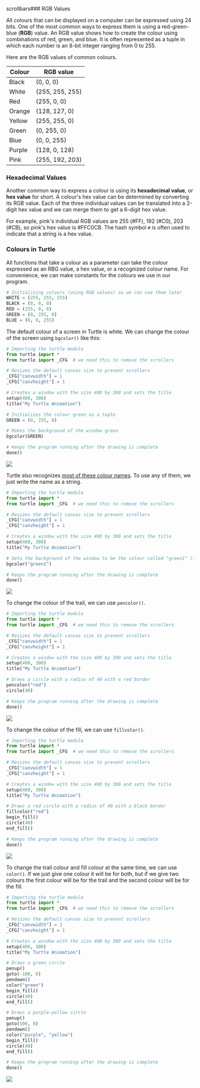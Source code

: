 scrollbars### RGB Values

All colours that can be displayed on a computer can be expressed using 24 bits. One of the most common ways to express them is using a red-green-blue (**RGB**) value. An RGB value shows how to create the colour using combinations of red, green, and blue. It is often represented as a tuple in which each number is an 8-bit integer ranging from 0 to 255.

Here are the RGB values of common colours.

| Colour | RGB value       |
| ------ | --------------- |
| Black  | (0, 0, 0)       |
| White  | (255, 255, 255) |
| Red    | (255, 0, 0)     |
| Orange | (128, 127, 0)   |
| Yellow | (255, 255, 0)   |
| Green  | (0, 255, 0)     |
| Blue   | (0, 0, 255)     |
| Purple | (128, 0, 128)   |
| Pink   | (255, 192, 203) |

### Hexadecimal Values

Another common way to express a colour is using its **hexadecimal value**, or **hex value** for short. A colour's hex value can be determined by converting its RGB value. Each of the three individual values can be translated into a 2-digit hex value and we can merge them to get a 6-digit hex value. 

For example, pink's individual RGB values are 255 (#FF), 192 (#C0), 203 (#CB), so pink's hex value is #FFC0CB. The hash symbol `#` is often used to indicate that a string is a hex value.

### Colours in Turtle

All functions that take a colour as a parameter can take the colour expressed as an RBG value, a hex value, or a recognized colour name. For convenience, we can make constants for the colours we use in our program.

```python
# Initializing colours (using RGB values) so we can use them later
WHITE = (255, 255, 255)
BLACK = (0, 0, 0)
RED = (255, 0, 0)
GREEN = (0, 255, 0)
BLUE = (0, 0, 255)
```

The default colour of a screen in Turtle is white. We can change the colour of the screen using `bgcolor()` like this:

```python
# Importing the turtle module
from turtle import *
from turtle import _CFG  # we need this to remove the scrollers

# Resizes the default canvas size to prevent scrollers
_CFG["canvwidth"] = 1 
_CFG["canvheight"] = 1

# Creates a window with the size 400 by 300 and sets the title
setup(400, 300)
title("My Turtle Animation")

# Initializes the colour green as a tuple
GREEN = (0, 255, 0)

# Makes the background of the window green
bgcolor(GREEN)

# Keeps the program running after the drawing is complete
done()
```

![](../Images/Turtle_Screen_Colour.png)

Turtle also recognizes [most of these colour names](https://www.tcl.tk/man/tcl/TkCmd/colors.html). To use any of them, we just write the name as a string.

```python
# Importing the turtle module
from turtle import *
from turtle import _CFG  # we need this to remove the scrollers

# Resizes the default canvas size to prevent scrollers
_CFG["canvwidth"] = 1 
_CFG["canvheight"] = 1

# Creates a window with the size 400 by 300 and sets the title
setup(400, 300)
title("My Turtle Animation")

# Sets the background of the window to be the colour called "green1" (from the list of recognized colour names)
bgcolor("green1")

# Keeps the program running after the drawing is complete
done()
```

![](../Images/Turtle_Screen_Colour.png)

To change the colour of the trail, we can use `pencolor()`.

```python
# Importing the turtle module
from turtle import *
from turtle import _CFG  # we need this to remove the scrollers

# Resizes the default canvas size to prevent scrollers
_CFG["canvwidth"] = 1 
_CFG["canvheight"] = 1

# Creates a window with the size 400 by 300 and sets the title
setup(400, 300)
title("My Turtle Animation")

# Draws a circle with a radius of 40 with a red border
pencolor("red")
circle(40)

# Keeps the program running after the drawing is complete
done()
```

![](../Images/Turtle_Colour_1.png)

To change the colour of the fill, we can use `fillcolor()`.


```python
# Importing the turtle module
from turtle import *
from turtle import _CFG  # we need this to remove the scrollers

# Resizes the default canvas size to prevent scrollers
_CFG["canvwidth"] = 1 
_CFG["canvheight"] = 1

# Creates a window with the size 400 by 300 and sets the title
setup(400, 300)
title("My Turtle Animation")

# Draws a red circle with a radius of 40 with a black border
fillcolor("red")
begin_fill()
circle(40)
end_fill()

# Keeps the program running after the drawing is complete
done()
```

![](../Images/Turtle_Colour_2.png)

To change the trail colour and fill colour at the same time, we can use `color()`. If we just give one colour it will be for both, but if we give two colours the first colour will be for the trail and the second colour will be for the fill.

```python
# Importing the turtle module
from turtle import *
from turtle import _CFG  # we need this to remove the scrollers

# Resizes the default canvas size to prevent scrollers
_CFG["canvwidth"] = 1 
_CFG["canvheight"] = 1

# Creates a window with the size 400 by 300 and sets the title
setup(400, 300)
title("My Turtle Animation")

# Draws a green circle
penup()
goto(-100, 0)
pendown()
color("green")
begin_fill()
circle(40)
end_fill()

# Draws a purple-yellow circle
penup()
goto(100, 0)
pendown()
color("purple", "yellow")
begin_fill()
circle(40)
end_fill()

# Keeps the program running after the drawing is complete
done()
```

![](../Images/Turtle_Colour_3.png)


